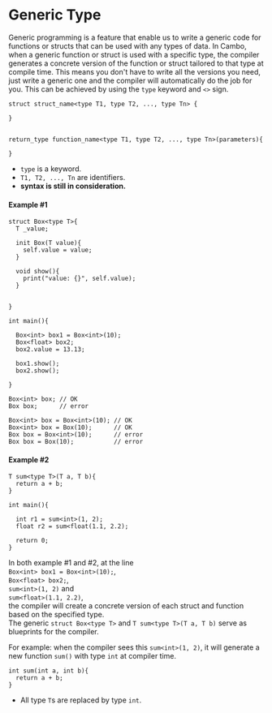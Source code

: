 # Generic Type
Generic programming is a feature that enable us to write a generic code for functions or structs that can 
be used with any types of data. In Cambo, when a generic function or struct is used with a specific type, 
the compiler generates a concrete version of the function or struct tailored to that type at compile time. 
This means you don't have to write all the versions you need, just write a generic one and the compiler
will automatically do the job for you. This can be achieved by using the `type` keyword and `<>` sign.


```
struct struct_name<type T1, type T2, ..., type Tn> {
  
}
```

```

return_type function_name<type T1, type T2, ..., type Tn>(parameters){

}
```
- `type` is a keyword.
- `T1, T2, ..., Tn` are identifiers.
- **syntax is still in consideration.**


#### Example #1
```
struct Box<type T>{
  T _value;

  init Box(T value){
    self.value = value;
  }

  void show(){
    print("value: {}", self.value);
  }


}

int main(){

  Box<int> box1 = Box<int>(10);
  Box<float> box2;
  box2.value = 13.13;
 
  box1.show();
  box2.show();

}
```
```
Box<int> box; // OK
Box box;      // error

Box<int> box = Box<int>(10); // OK
Box<int> box = Box(10);      // OK
Box box = Box<int>(10);      // error
Box box = Box(10);           // error
```


#### Example #2
```
T sum<type T>(T a, T b){
  return a + b;
}

int main(){

  int r1 = sum<int>(1, 2);
  float r2 = sum<float(1.1, 2.2);

  return 0;
}
```

In both example #1 and #2, at the line  
`Box<int> box1 = Box<int>(10);`,  
`Box<float> box2;`,  
`sum<int>(1, 2)` and  
`sum<float>(1.1, 2.2)`,  
the compiler will create a concrete version of each struct and function based on the specified type.  
The generic `struct Box<type T>` and `T sum<type T>(T a, T b)` serve as blueprints for the compiler. 
   
For example: when the compiler sees this `sum<int>(1, 2)`, it will generate a new function 
`sum()` with type `int` at compiler time.
```
int sum(int a, int b){
  return a + b;
}
```
- All type `T`s are replaced by type `int`.


